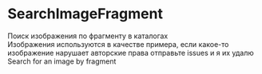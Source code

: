 # SearchImageFragment  
Поиск изображения по фрагменту в каталогах  
Изображения используются в качестве примера, если какое-то изображение нарушает авторские права отправьте issues и я их удалю  
Search for an image by fragment
